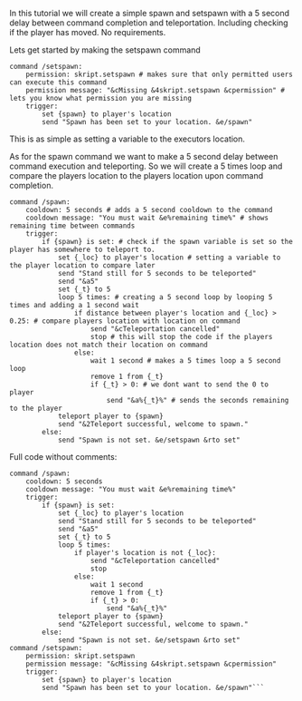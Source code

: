 In this tutorial we will create a simple spawn and setspawn with a 5 second delay between command completion and teleportation.
Including checking if the player has moved.
No requirements.

Lets get started by making the setspawn command
```
command /setspawn:
	permission: skript.setspawn # makes sure that only permitted users can execute this command
	permission message: "&cMissing &4skript.setspawn &cpermission" # lets you know what permission you are missing
	trigger:
		set {spawn} to player's location
		send "Spawn has been set to your location. &e/spawn"
```
This is as simple as setting a variable to the executors location.

As for the spawn command we want to make a 5 second delay between command execution and teleporting.
So we will create a 5 times loop and compare the players location to the players location upon command completion.
```
command /spawn:
	cooldown: 5 seconds # adds a 5 second cooldown to the command
	cooldown message: "You must wait &e%remaining time%" # shows remaining time between commands
	trigger:
		if {spawn} is set: # check if the spawn variable is set so the player has somewhere to teleport to.
			set {_loc} to player's location # setting a variable to the player location to compare later
			send "Stand still for 5 seconds to be teleported"
			send "&a5"
			set {_t} to 5
			loop 5 times: # creating a 5 second loop by looping 5 times and adding a 1 second wait
				if distance between player's location and {_loc} > 0.25: # compare players location with location on command
					send "&cTeleportation cancelled"
					stop # this will stop the code if the players location does not match their location on command
				else:
					wait 1 second # makes a 5 times loop a 5 second loop
					remove 1 from {_t}
					if {_t} > 0: # we dont want to send the 0 to player
						send "&a%{_t}%" # sends the seconds remaining to the player
			teleport player to {spawn}
			send "&2Teleport successful, welcome to spawn."
		else:
			send "Spawn is not set. &e/setspawn &rto set"
```

Full code without comments:
```
command /spawn:
	cooldown: 5 seconds
	cooldown message: "You must wait &e%remaining time%"
	trigger:
		if {spawn} is set:
			set {_loc} to player's location
			send "Stand still for 5 seconds to be teleported"
			send "&a5"
			set {_t} to 5
			loop 5 times:
				if player's location is not {_loc}:
					send "&cTeleportation cancelled"
					stop
				else:
					wait 1 second
					remove 1 from {_t}
					if {_t} > 0:
						send "&a%{_t}%"
			teleport player to {spawn}
			send "&2Teleport successful, welcome to spawn."
		else:
			send "Spawn is not set. &e/setspawn &rto set"
command /setspawn:
	permission: skript.setspawn
	permission message: "&cMissing &4skript.setspawn &cpermission"
	trigger:
		set {spawn} to player's location
		send "Spawn has been set to your location. &e/spawn"```
